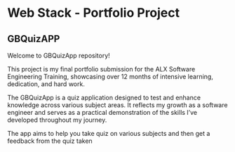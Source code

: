 # Web Stack - Portfolio Project
## GBQuizAPP

Welcome to GBQuizApp repository!

This project is my final portfolio submission for the ALX Software Engineering Training, showcasing over 12 months of intensive learning, dedication, and hard work.

The GBQuizApp is a quiz application designed to test and enhance knowledge across various subject areas. It reflects my growth as a software engineer and serves as a practical demonstration of the skills I’ve developed throughout my journey.

The app aims to help you take quiz on various subjects and then get a feedback from the quiz taken